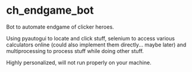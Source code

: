 # ch_endgame_bot
Bot to automate endgame of clicker heroes.

Using pyautogui to locate and click stuff, selenium to access various calculators online (could also implement them directly... maybe later) and multiprocessing to process stuff while doing other stuff.

Highly personalized, will not run properly on your machine.
